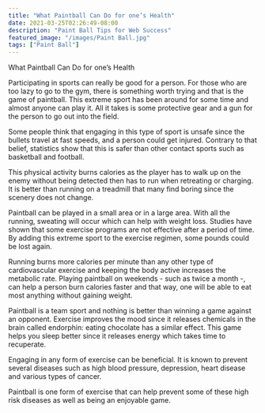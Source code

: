 ```yaml
---
title: "What Paintball Can Do for one’s Health"
date: 2021-03-25T02:26:49-08:00
description: "Paint Ball Tips for Web Success"
featured_image: "/images/Paint Ball.jpg"
tags: ["Paint Ball"]
---
```


What Paintball Can Do for one’s Health

Participating in sports can really be good for a person. For those who are too lazy to go to the gym, there is something worth trying and that is the game of paintball. This extreme sport has been around for some time and almost anyone can play it. All it takes is some protective gear and a gun for the person to go out into the field.

Some people think that engaging in this type of sport is unsafe since the bullets travel at fast speeds, and a person could get injured. Contrary to that belief, statistics show that this is safer than other contact sports such as basketball and football.

This physical activity burns calories as the player has to walk up on the enemy without being detected then has to run when retreating or charging.  It is better than running on a treadmill that many find boring since the scenery does not change.

Paintball can be played in a small area or in a large area. With all the running, sweating will occur which can help with weight loss. Studies have shown that some exercise programs are not effective after a period of time. By adding this extreme sport to the exercise regimen, some pounds could be lost again. 

Running burns more calories per minute than any other type of cardiovascular exercise and keeping the body active increases the metabolic rate. Playing paintball on weekends - such as twice a month -, can help a person burn calories faster and that way, one will be able to eat most anything without gaining weight.

Paintball is a team sport and nothing is better than winning a game against an opponent.  Exercise improves the mood since it releases chemicals in the brain called endorphin: eating chocolate has a similar effect.  This game helps you sleep better since it releases energy which takes time to recuperate.

Engaging in any form of exercise can be beneficial. It is known to prevent several diseases such as high blood pressure, depression, heart disease and various types of cancer. 

Paintball is one form of exercise that can help prevent some of these high risk diseases as well as being an enjoyable game.




